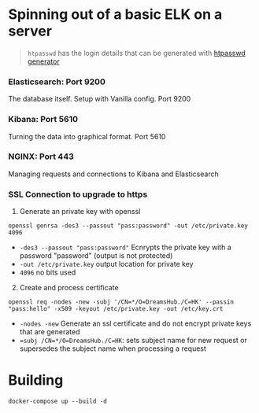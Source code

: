 # Spinning out of a basic ELK on a server
> `htpasswd` has the login details that can be generated with [htpasswd generator](https://hostingcanada.org/htpasswd-generator/)
### Elasticsearch: Port 9200
The database itself. Setup with Vanilla config. Port 9200

### Kibana: Port 5610
Turning the data into graphical format. Port 5610

### NGINX: Port 443
Managing requests and connections to Kibana and Elasticsearch

### SSL Connection to upgrade to https
1. Generate an private key with openssl
``` shell
openssl genrsa -des3 --passout "pass:password" -out /etc/private.key 4096
```
- `-des3 --passout "pass:password"` Ecnrypts the private key with a password "password" (output is not protected)
- `-out /etc/private.key` output location for private key
- `4096` no bits used

2. Create and process certificate
``` shell
openssl req -nodes -new -subj '/CN=*/O=DreamsHub./C=HK' --passin "pass:hello" -x509 -keyout /etc/private.key -out /etc/key.crt
```
- `-nodes -new` Generate an ssl certificate and do not encrypt private keys that are generated
- `=subj /CN=*/O=DreamsHub./C=HK`: sets subject name for new request or supersedes the subject name when processing a request


# Building

`docker-compose up --build -d`
